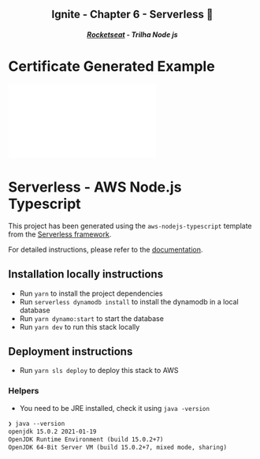 <h2 align="center">Ignite - Chapter 6 - Serverless 🚀</h2>
<h5 align="center"><a href="https://rocketseat.com.br/" >Rocketseat</a> - Trilha Node js</h5>

# Certificate Generated Example

![GitHub Logo](/certificate.pdf)
# Serverless - AWS Node.js Typescript

This project has been generated using the `aws-nodejs-typescript` template from the [Serverless framework](https://www.serverless.com/).

For detailed instructions, please refer to the [documentation](https://www.serverless.com/framework/docs/providers/aws/).

## Installation locally instructions

- Run `yarn` to install the project dependencies
- Run `serverless dynamodb install` to install the dynamodb in a local database
- Run `yarn dynamo:start` to start the database
- Run `yarn dev` to run this stack locally

## Deployment instructions

- Run `yarn sls deploy` to deploy this stack to AWS

### Helpers

- You need to be JRE installed, check it using `java -version`

```
❯ java --version
openjdk 15.0.2 2021-01-19
OpenJDK Runtime Environment (build 15.0.2+7)
OpenJDK 64-Bit Server VM (build 15.0.2+7, mixed mode, sharing)
```